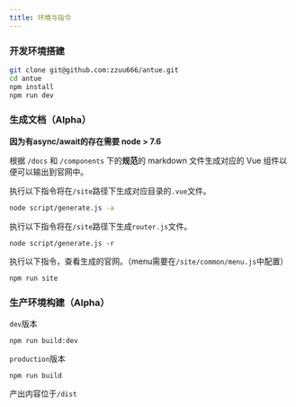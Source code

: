 ```yaml
---
title: 环境与指令
---
```


### 开发环境搭建

``` bash
git clone git@github.com:zzuu666/antue.git
cd antue
npm install
npm run dev 
```

### 生成文档（Alpha）
**因为有async/await的存在需要 node > 7.6**

根据 `/docs` 和 `/components` 下的**规范**的 markdown 文件生成对应的 Vue 组件以便可以输出到官网中。

执行以下指令将在`/site`路径下生成对应目录的`.vue`文件。

``` bash
node script/generate.js -a
```

执行以下指令将在`/site`路径下生成`router.js`文件。

```
node script/generate.js -r
```

执行以下指令，查看生成的官网。（menu需要在`/site/common/menu.js`中配置）

```
npm run site
```

### 生产环境构建（Alpha）

`dev`版本

```
npm run build:dev
```

`production`版本

```
npm run build
```

产出内容位于`/dist`